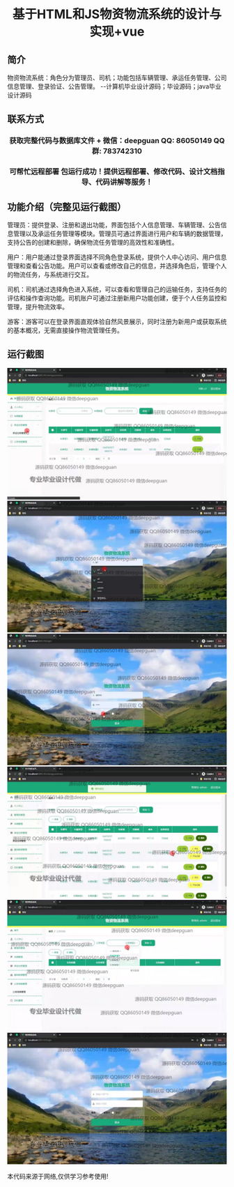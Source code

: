 <p><h1 align="center">基于HTML和JS物资物流系统的设计与实现+vue</h1></p>

## 简介
物资物流系统：角色分为管理员、司机；功能包括车辆管理、承运任务管理、公司信息管理、登录验证、公告管理。    --计算机毕业设计源码；毕设源码；java毕业设计源码


## 联系方式
<p><h3 align="center">获取完整代码与数据库文件 + 微信：deepguan QQ: 86050149 QQ群: 783742310</h3></p>
<p><h3 align="center">可帮忙远程部署 包运行成功！提供远程部署、修改代码、设计文档指导、代码讲解等服务！</h3></p>

## 功能介绍（完整见运行截图）
管理员：提供登录、注册和退出功能，界面包括个人信息管理、车辆管理、公告信息管理以及承运任务管理等模块。管理员可通过界面进行用户和车辆的数据管理，支持公告的创建和删除，确保物流任务管理的高效性和准确性。

用户：用户能通过登录界面选择不同角色登录系统，提供个人中心访问、用户信息管理和查看公告功能。用户可以查看或修改自己的信息，并选择角色后，管理个人的物流任务，与系统进行交互。

司机：司机通过选择角色进入系统，可以查看和管理自己的运输任务，支持任务的评估和操作查询功能。司机账户可通过注册新用户功能创建，便于个人任务监控和管理，提升物流效率。

游客：游客可以在登录界面直观体验自然风景展示，同时注册为新用户或获取系统的基本概况，无需直接操作物流管理任务。


## 运行截图
![](img/001.jpg)
![](img/002.jpg)
![](img/003.jpg)
![](img/004.jpg)
![](img/005.jpg)
![](img/006.jpg)

<p>本代码来源于网络,仅供学习参考使用!</p>
